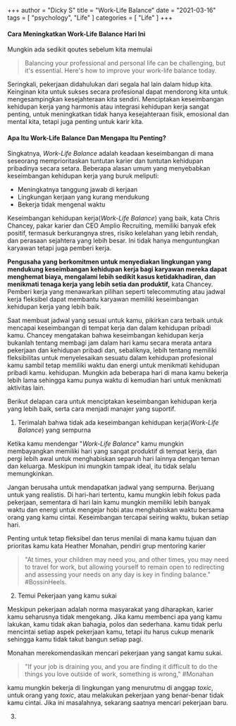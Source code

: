 +++
author = "Dicky S"
title = "Work-Life Balance"
date = "2021-03-16"
tags = [
    "psychology", "Life"
]
categories = [ "Life" ]
+++

#### Cara Meningkatkan Work-Life Balance Hari Ini
Mungkin ada sedikit qoutes sebelum kita memulai

>Balancing your professional and personal life can be challenging, but it's essential. Here's how to improve your work-life balance today.

Seringkali, pekerjaan didahulukan dari segala hal lain dalam hidup kita. Keinginan kita untuk sukses secara profesional dapat mendorong kita untuk mengesampingkan kesejahteraan kita sendiri. Menciptakan keseimbangan kehidupan kerja yang harmonis atau integrasi kehidupan kerja sangat penting, untuk meningkatkan tidak hanya kesejahteraan fisik, emosional dan mental kita, tetapi juga penting untuk karir kita.

#### Apa Itu Work-Life Balance Dan Mengapa Itu Penting?

Singkatnya, *Work-Life Balance* adalah keadaan keseimbangan di mana seseorang memprioritaskan tuntutan karier dan tuntutan kehidupan pribadinya secara setara. Beberapa alasan umum yang menyebabkan keseimbangan kehidupan kerja yang buruk meliputi:

* Meningkatnya tanggung jawab di kerjaan
* Lingkungan kerjaan yang kurang mendukung
* Bekerja tidak mengenal waktu

Keseimbangan kehidupan kerja(*Work-Life Balance*) yang baik, kata Chris Chancey, pakar karier dan CEO Amplio Recruiting, memiliki banyak efek positif, termasuk berkurangnya stres, risiko kelelahan yang lebih rendah, dan perasaan sejahtera yang lebih besar. Ini tidak hanya menguntungkan karyawan tetapi juga pemberi kerja.

**Pengusaha yang berkomitmen untuk menyediakan lingkungan yang mendukung keseimbangan kehidupan kerja bagi karyawan mereka dapat menghemat biaya, mengalami lebih sedikit kasus ketidakhadiran, dan menikmati tenaga kerja yang lebih setia dan produktif,** kata Chancey. Pemberi kerja yang menawarkan pilihan seperti telecommuting atau jadwal kerja fleksibel dapat membantu karyawan memiliki keseimbangan kehidupan kerja yang lebih baik.

Saat membuat jadwal yang sesuai untuk kamu, pikirkan cara terbaik untuk mencapai keseimbangan di tempat kerja dan dalam kehidupan pribadi kamu. Chancey mengatakan bahwa keseimbangan kehidupan kerja bukanlah tentang membagi jam dalam hari kamu secara merata antara pekerjaan dan kehidupan pribadi dan, sebaliknya, lebih tentang memiliki fleksibilitas untuk menyelesaikan sesuatu dalam kehidupan profesional kamu sambil tetap memiliki waktu dan energi untuk menikmati kehidupan pribadi kamu. kehidupan. Mungkin ada beberapa hari di mana kamu bekerja lebih lama sehingga kamu punya waktu di kemudian hari untuk menikmati aktivitas lain.

Berikut delapan cara untuk menciptakan keseimbangan kehidupan kerja yang lebih baik, serta cara menjadi manajer yang suportif.

1. Terimalah bahwa tidak ada keseimbangan kehidupan kerja(*Work-Life Balance*) yang sempurna

Ketika kamu mendengar "*Work-Life Balance*" kamu mungkin membayangkan memiliki hari yang sangat produktif di tempat kerja, dan pergi lebih awal untuk menghabiskan separuh hari lainnya dengan teman dan keluarga. Meskipun ini mungkin tampak ideal, itu tidak selalu memungkinkan.

Jangan berusaha untuk mendapatkan jadwal yang sempurna. Berjuang untuk yang realistis. Di hari-hari tertentu, kamu mungkin lebih fokus pada pekerjaan, sementara di hari lain kamu mungkin memiliki lebih banyak waktu dan energi untuk mengejar hobi atau menghabiskan waktu bersama orang yang kamu cintai. Keseimbangan tercapai seiring waktu, bukan setiap hari.

Penting untuk tetap fleksibel dan terus menilai di mana kamu tujuan dan prioritas kamu kata Heather Monahan, pendiri grup mentoring karier 
>"At times, your children may need you, and other times, you may need to travel for work, but allowing yourself to remain open to redirecting and assessing your needs on any day is key in finding balance." #BossinHeels.

2. Temui Pekerjaan yang kamu sukai

Meskipun pekerjaan adalah norma masyarakat yang diharapkan, karier kamu seharusnya tidak mengekang. Jika kamu membenci apa yang kamu lakukan, kamu tidak akan bahagia, polos dan sederhana. kamu tidak perlu mencintai setiap aspek pekerjaan kamu, tetapi itu harus cukup menarik sehingga kamu tidak takut bangun setiap pagi.

Monahan merekomendasikan mencari pekerjaan yang sangat kamu sukai.

>"If your job is draining you, and you are finding it difficult to do the things you love outside of work, something is wrong," #Monahan
 
kamu mungkin bekerja di lingkungan yang menurutmu di anggap *toxic*, untuk orang yang *toxic*, atau melakukan pekerjaan yang benar-benar tidak kamu cintai. Jika ini masalahnya, sekarang saatnya mencari pekerjaan baru.

3. 